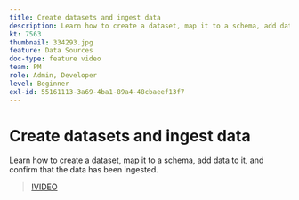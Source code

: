 ```yaml
---
title: Create datasets and ingest data
description: Learn how to create a dataset, map it to a schema, add data to it, and confirm that the data has been ingested.
kt: 7563
thumbnail: 334293.jpg
feature: Data Sources
doc-type: feature video
team: PM
role: Admin, Developer
level: Beginner
exl-id: 55161113-3a69-4ba1-89a4-48cbaeef13f7
---
```

# Create datasets and ingest data

Learn how to create a dataset, map it to a schema, add data to it, and confirm that the data has been ingested.

>[!VIDEO](https://video.tv.adobe.com/v/334293?quality=12&learn=on)
